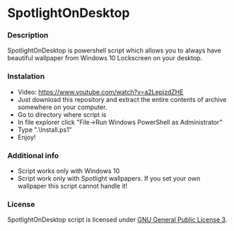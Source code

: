 # SpotlightOnDesktop

### Description

SpotlightOnDesktop is powershell script which allows you to always have beautiful wallpaper from Windows 10 Lockscreen on your desktop.

### Instalation
  - Video: https://www.youtube.com/watch?v=a2LepjzdZHE
  - Just download this repository and extract the entire contents of archive somewhere on your computer.
  - Go to directory where script is
  - In file explorer click "File->Run Windows PowerShell as Administrator"
  - Type ".\Install.ps1"
  - Enjoy!

### Additional info
  - Script works only with Windows 10
  - Script work only with Spotlight wallpapers. If you set your own wallpaper this script cannot handle it!


### License

SpotlightOnDesktop script is licensed under [GNU General Public License 3](http://www.gnu.org/copyleft/gpl.html).
